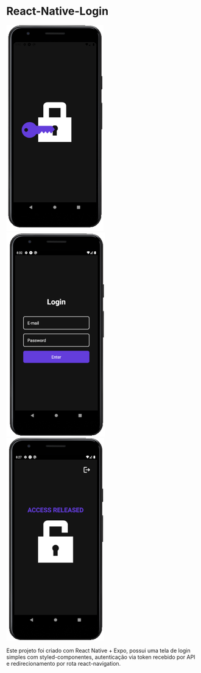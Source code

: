 # React-Native-Login

![Splash screen](https://raw.githubusercontent.com/BrunoUmbelino/React-Native-Login/main/github/splash.PNG)
![Login screen](https://raw.githubusercontent.com/BrunoUmbelino/React-Native-Login/main/github/_login_.PNG)
![Main screen](https://raw.githubusercontent.com/BrunoUmbelino/React-Native-Login/main/github/_main.PNG)

Este projeto foi criado com React Native + Expo, possui uma tela de login simples com styled-componentes, autenticação via token recebido por API e redirecionamento por rota react-navigation.
